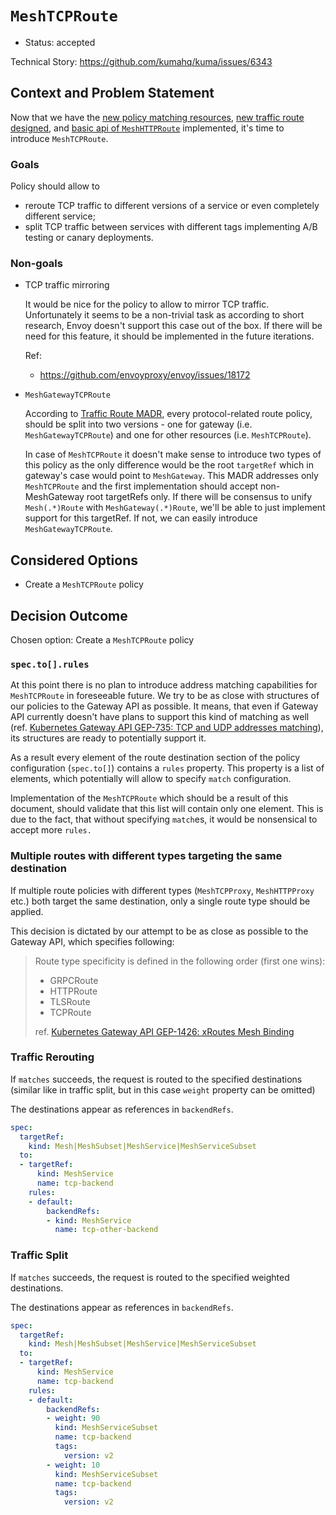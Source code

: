 # `MeshTCPRoute`

* Status: accepted

Technical Story: https://github.com/kumahq/kuma/issues/6343

## Context and Problem Statement

Now that we have the [new policy matching resources](./005-policy-matching.md),
[new traffic route designed](https://github.com/kumahq/kuma/issues/4743), and
[basic api of `MeshHTTPRoute`](https://github.com/kumahq/kuma/issues/5470)
implemented, it's time to introduce `MeshTCPRoute`.

### Goals

Policy should allow to
* reroute TCP traffic to different versions of a service or even completely
  different service;
* split TCP traffic between services with different tags implementing 
  A/B testing or canary deployments.

### Non-goals

* TCP traffic mirroring

  It would be nice for the policy to allow to mirror TCP traffic. Unfortunately
  it seems to be a non-trivial task as according to short research, Envoy
  doesn't support this case out of the box. If there will be need for
  this feature, it should be implemented in the future iterations.

  Ref:
  * https://github.com/envoyproxy/envoy/issues/18172

* `MeshGatewayTCPRoute`

  According to [Traffic Route MADR](./011-mesh-traffic-route.md), every 
  protocol-related route policy, should be split into two versions - one for
  gateway (i.e. `MeshGatewayTCPRoute`) and one for other resources (i.e.
  `MeshTCPRoute`).

  In case of `MeshTCPRoute` it doesn't make sense to introduce two types of
  this policy as the only difference would be the root `targetRef` which in
  gateway's case would point to `MeshGateway`. This MADR addresses only
  `MeshTCPRoute` and the first implementation should accept non-MeshGateway 
  root targetRefs only. If there will be consensus to unify `Mesh(.*)Route`
  with `MeshGateway(.*)Route`, we'll be able to just implement support for
  this targetRef. If not, we can easily introduce `MeshGatewayTCPRoute`.

## Considered Options

* Create a `MeshTCPRoute` policy

## Decision Outcome

Chosen option: Create a `MeshTCPRoute` policy

### `spec.to[].rules`

At this point there is no plan to introduce address matching capabilities for
`MeshTCPRoute` in foreseeable future. We try to be as close with structures of
our policies to the Gateway API as possible. It means, that even if Gateway API
currently doesn't have plans to support this kind of matching as well (ref.
[Kubernetes Gateway API GEP-735: TCP and UDP addresses matching](https://gateway-api.sigs.k8s.io/geps/gep-735/)),
its structures are ready to potentially support it.

As a result every element of the route destination section of the policy
configuration (`spec.to[]`) contains a `rules` property. This property is a list
of elements, which potentially will allow to specify `match` configuration.

Implementation of the `MeshTCPRoute` which should be a result of this document,
should validate that this list will contain only one element. This is due
to the fact, that without specifying `match`es, it would be nonsensical to
accept more `rules.`

### Multiple routes with different types targeting the same destination

If multiple route policies with different types (`MeshTCPProxy`, `MeshHTTPProxy`
etc.) both target the same destination, only a single route type should
be applied.

This decision is dictated by our attempt to be as close as possible to
the Gateway API, which specifies following:

> Route type specificity is defined in the following order (first one wins):
> 
> * GRPCRoute
> * HTTPRoute
> * TLSRoute
> * TCPRoute
>
> ref. [Kubernetes Gateway API GEP-1426: xRoutes Mesh Binding](https://gateway-api.sigs.k8s.io/geps/gep-1426/#route-types)

### Traffic Rerouting

If `matches` succeeds, the request is routed to the specified destinations
(similar like in traffic split, but in this case `weight` property can be
omitted)

The destinations appear as references in `backendRefs`.

```yaml
spec:
  targetRef:
    kind: Mesh|MeshSubset|MeshService|MeshServiceSubset
  to:
  - targetRef:
      kind: MeshService
      name: tcp-backend
    rules:
    - default:
        backendRefs:
        - kind: MeshService
          name: tcp-other-backend
```

### Traffic Split

If `matches` succeeds, the request is routed to the specified weighted
destinations.

The destinations appear as references in `backendRefs`.

```yaml
spec:
  targetRef:
    kind: Mesh|MeshSubset|MeshService|MeshServiceSubset
  to:
  - targetRef:
      kind: MeshService
      name: tcp-backend
    rules:
    - default:
        backendRefs:
        - weight: 90
          kind: MeshServiceSubset
          name: tcp-backend
          tags:
            version: v2
        - weight: 10
          kind: MeshServiceSubset
          name: tcp-backend
          tags:
            version: v2
```
